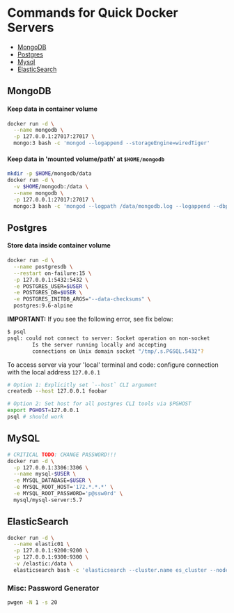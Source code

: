 # Commands for Quick Docker Servers

* [MongoDB](#mongodb)
* [Postgres](#postgres)
* [Mysql](#mysql)
* [ElasticSearch](#elasticsearch)

## MongoDB

#### Keep data in container volume

```sh
docker run -d \
  --name mongodb \
  -p 127.0.0.1:27017:27017 \
  mongo:3 bash -c 'mongod --logappend --storageEngine=wiredTiger'
```

#### Keep data in 'mounted volume/path' at `$HOME/mongodb`

```sh
mkdir -p $HOME/mongodb/data
docker run -d \
  -v $HOME/mongodb:/data \
  --name mongodb \
  -p 127.0.0.1:27017:27017 \
  mongo:3 bash -c 'mongod --logpath /data/mongodb.log --logappend --dbpath /data/data --storageEngine=wiredTiger'
```

## Postgres

#### Store data inside container volume

```sh
docker run -d \
  --name postgresdb \
  --restart on-failure:15 \
  -p 127.0.0.1:5432:5432 \
  -e POSTGRES_USER=$USER \
  -e POSTGRES_DB=$USER \
  -e POSTGRES_INITDB_ARGS="--data-checksums" \
  postgres:9.6-alpine
```

**IMPORTANT:** If you see the following error, see fix below:

```sh
$ psql
psql: could not connect to server: Socket operation on non-socket
        Is the server running locally and accepting
        connections on Unix domain socket "/tmp/.s.PGSQL.5432"?
```

To access server via your 'local' terminal and code: configure connection with the local address `127.0.0.1`


```sh
# Option 1: Explicitly set `--host` CLI argument
createdb --host 127.0.0.1 foobar

# Option 2: Set host for all postgres CLI tools via $PGHOST
export PGHOST=127.0.0.1
psql # should work
```

## MySQL

```sh
# CRITICAL TODO: CHANGE PASSWORD!!!
docker run -d \
  -p 127.0.0.1:3306:3306 \
  --name mysql-$USER \
  -e MYSQL_DATABASE=$USER \
  -e MYSQL_ROOT_HOST='172.*.*.*' \
  -e MYSQL_ROOT_PASSWORD='p@ssw0rd' \
  mysql/mysql-server:5.7
```


## ElasticSearch

```sh
docker run -d \
  --name elastic01 \
  -p 127.0.0.1:9200:9200 \
  -p 127.0.0.1:9300:9300 \
  -v /elastic:/data \
  elasticsearch bash -c 'elasticsearch --cluster.name es_cluster --node.name elastic01 --path.data /data/db --path.logs /data/logs '
```



### Misc: Password Generator

```sh
pwgen -N 1 -s 20
```
